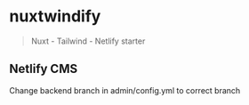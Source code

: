 # nuxtwindify

> Nuxt - Tailwind - Netlify starter

## Netlify CMS

Change backend branch in admin/config.yml to correct branch
